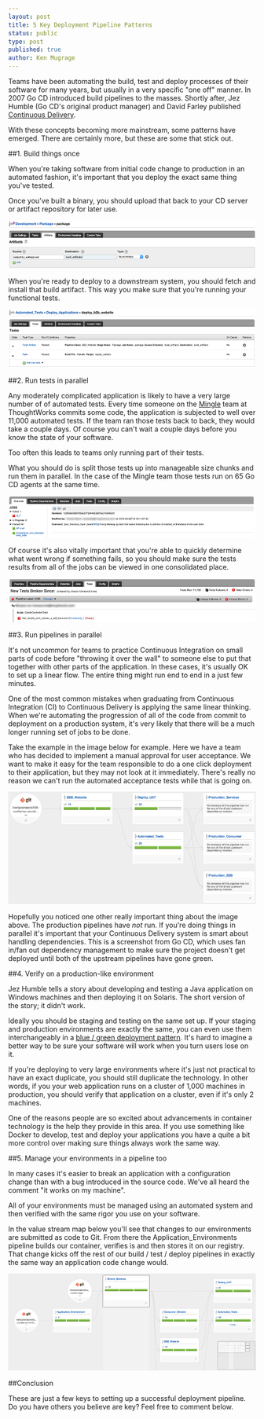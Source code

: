 ```yaml
---
layout: post
title: 5 Key Deployment Pipeline Patterns
status: public
type: post
published: true
author: Ken Mugrage
---
```


Teams have been automating the build, test and deploy processes of their software for many years, but usually in a very
specific "one off" manner. In 2007 Go CD introduced build pipelines to the masses. Shortly after, Jez Humble (Go CD's original
product manager) and David Farley published [Continuous Delivery](http://www.amazon.com/gp/product/0321601912).

With these concepts becoming more mainstream, some patterns have emerged. There are certainly more, but these are some that
stick out.

##1. Build things once

When you're taking software from initial code change to production in an automated fashion, it's important
that you deploy the exact same thing you've tested.

Once you've built a binary, you should upload that back to your CD server or artifact repository for later use.

![Upload Artifacts](/images/blog/pipeline-patterns/upload-artifact.png)

When you're ready to deploy to a downstream system, you should fetch and install that build artifact. This way you make
sure that you're running your functional tests.

![Fetch Artifacts](/images/blog/pipeline-patterns/fetch-artifact.png)

##2. Run tests in parallel

Any moderately complicated application is likely to have a very large number of of automated tests. Every time someone on the
[Mingle](http://www.thoughtworks.com/mingle/) team at ThoughtWorks commits some code, the application is subjected to well
over 11,000 automated tests. If the team ran those tests back to back, they would take a couple days. Of course you can't
wait a couple days before you know the state of your software.

Too often this leads to teams only running part of their tests.

What you should do is split those tests up into manageable size chunks and run them in parallel. In the case of the Mingle
team those tests run on 65 Go CD agents at the same time.

![Jobs Screenshot](/images/blog/pipeline-patterns/testing-jobs.png)

Of course it's also vitally important that you're able to quickly determine what went wrong if something fails, so you
should make sure the tests results from all of the jobs can be viewed in one consolidated place.

![Failures Screenshot](/images/blog/pipeline-patterns/testing-failures.png)

##3. Run pipelines in parallel

It's not uncommon for teams to practice Continuous Integration on small parts of code before "throwing it over the wall"
to someone else to put that together with other parts of the application. In these cases, it's usually OK to set up a
linear flow. The entire thing might run end to end in a just few minutes.

One of the most common mistakes when graduating from Continuous Integration (CI) to Continuous Delivery is applying the
same linear thinking. When we're automating the progression of all of the code from commit to deployment on a production system, it's very
likely that there will be a much longer running set of jobs to be done.

Take the example in the image below for example. Here we have a team who has decided to implement a manual approval for
user acceptance. We want to make it easy for the team responsible to do a one click deployment to their application, but
they may not look at it immediately. There's really no reason we can't run the automated acceptance tests while that is
going on.

![Parallel Pipelines](/images/blog/pipeline-patterns/parallel-pipelines.png)

Hopefully you noticed one other really important thing about the image above. The production pipelines have _not_ run. If
you're doing things in parallel it's important that your Continuous Delivery system is smart about handling
dependencies. This is a screenshot from Go CD, which uses fan in/fan out dependency management to make sure the project
doesn't get deployed until both of the upstream pipelines have gone green.



##4. Verify on a production-like environment

Jez Humble tells a story about developing and testing a Java application on Windows machines and then deploying it on
Solaris. The short version of the story; it didn't work.

Ideally you should be staging and testing on the same set up. If your staging and production environments are exactly the same,
you can even use them interchangeably in a [blue / green deployment pattern](http://martinfowler.com/bliki/BlueGreenDeployment.html).
It's hard to imagine a better way to be sure your software will work when you turn users lose on it.

If you're deploying to very large environments where it's just not practical to have an exact duplicate, you should still
duplicate the technology. In other words, if you your web application runs on a cluster of 1,000 machines in production, you
should verify that application on a cluster, even if it's only 2 machines.

One of the  reasons people are so excited about advancements in container technology is the help they provide in this area.
If you use something like Docker to develop, test and deploy your applications you have a quite a bit more control over making
sure things always work the same way.

##5. Manage your environments in a pipeline too

In many cases it's easier to break an application with a configuration change than with a bug introduced in the source code.
We've all heard the comment "it works on my machine".

All of your environments must be managed using an automated system and then verified with the same rigor you use on your
software.

In the value stream map below you'll see that changes to our environments are submitted as code to Git. From there the
Application_Environments pipeline builds our container, verifies is and then stores it on our registry. That change kicks
off the rest of our build / test / deploy pipelines in exactly the same way an application code change would.

![Infrastructure as Code](/images/blog/pipeline-patterns/infrastructure-as-code.png)

##Conclusion

These are just a few keys to setting up a successful deployment pipeline. Do you have others you believe are key? Feel
free to comment below.







